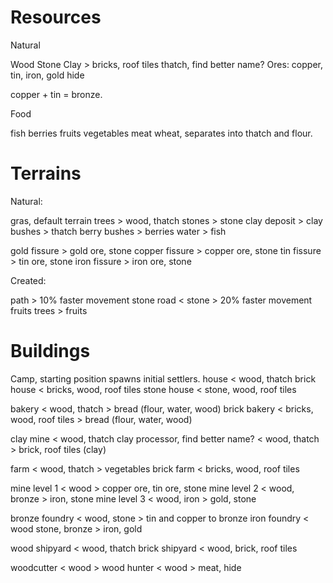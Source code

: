 # Resources

Natural

Wood
Stone
Clay > bricks, roof tiles
thatch, find better name?
Ores: copper, tin, iron, gold
hide

copper + tin  = bronze.

Food

fish
berries
fruits
vegetables
meat
wheat, separates into thatch and flour.

# Terrains

Natural:

gras, default terrain
trees > wood, thatch
stones > stone
clay deposit > clay
bushes > thatch
berry bushes > berries
water > fish

gold fissure > gold ore, stone
copper fissure > copper ore, stone
tin fissure > tin ore, stone
iron fissure > iron ore, stone

Created:

path > 10% faster movement
stone road < stone > 20% faster movement
fruits trees > fruits

# Buildings

Camp, starting position spawns initial settlers.
house < wood, thatch
brick house < bricks, wood, roof tiles
stone house < stone, wood, roof tiles

bakery < wood, thatch > bread (flour, water, wood)
brick bakery < bricks, wood, roof tiles > bread (flour, water, wood)

clay mine < wood, thatch
clay processor, find better name? < wood, thatch > brick, roof tiles (clay)

farm < wood, thatch > vegetables
brick farm < bricks, wood, roof tiles

mine level 1 < wood > copper ore, tin ore, stone
mine level 2 < wood, bronze > iron, stone
mine level 3 < wood, iron > gold, stone

bronze foundry < wood, stone > tin and copper to bronze
iron foundry < wood stone, bronze > iron, gold

wood shipyard < wood, thatch
brick shipyard < wood, brick, roof tiles

woodcutter < wood > wood
hunter < wood > meat, hide

